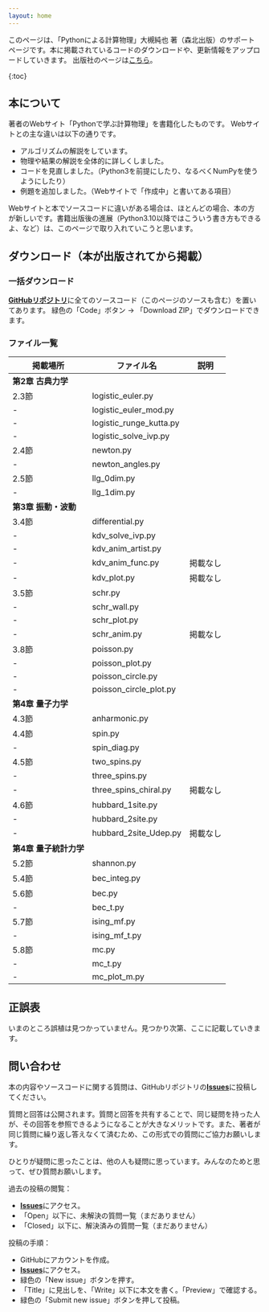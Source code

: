 ```yaml
---
layout: home
---
```


このページは、「Pythonによる計算物理」大槻純也 著（森北出版）のサポートページです。本に掲載されているコードのダウンロードや、更新情報をアップロードしていきます。
出版社のページは[こちら](https://www.morikita.co.jp/books/mid/017081)。

{:toc}

## 本について

著者のWebサイト「Pythonで学ぶ計算物理」を書籍化したものです。
Webサイトとの主な違いは以下の通りです。

- アルゴリズムの解説をしています。
- 物理や結果の解説を全体的に詳しくしました。
- コードを見直しました。（Python3を前提にしたり、なるべくNumPyを使うようにしたり）
- 例題を追加しました。（Webサイトで「作成中」と書いてある項目）

Webサイトと本でソースコードに違いがある場合は、ほとんどの場合、本の方が新しいです。書籍出版後の進展（Python3.10以降ではこういう書き方もできるよ、など）は、このページで取り入れていこうと思います。

## ダウンロード（本が出版されてから掲載）

### 一括ダウンロード

[**GitHubリポジトリ**](https://github.com/j-otsuki/comput-phys-book)に全てのソースコード（このページのソースも含む）を置いてあります。
緑色の「Code」ボタン → 「Download ZIP」でダウンロードできます。

### ファイル一覧

| 掲載場所 | ファイル名 | 説明 |
| -----   | ---------- | --- |
| **第2章 古典力学** |
| 2.3節 | logistic_euler.py| |
| - | logistic_euler_mod.py |    |
| - | logistic_runge_kutta.py |    |
| - | logistic_solve_ivp.py |    |
| 2.4節 | newton.py |    |
| - | newton_angles.py |    |
| 2.5節 | llg_0dim.py |    |
| - | llg_1dim.py |    |
| **第3章 振動・波動** |
| 3.4節 | differential.py |    |
| - | kdv_solve_ivp.py |    |
| - | kdv_anim_artist.py |    |
| - | kdv_anim_func.py | 掲載なし |
| - | kdv_plot.py | 掲載なし |
| 3.5節 | schr.py |    |
| - | schr_wall.py |    |
| - | schr_plot.py |    |
| - | schr_anim.py | 掲載なし |
| 3.8節 | poisson.py |    |
| - | poisson_plot.py |    |
| - | poisson_circle.py |    |
| - | poisson_circle_plot.py |    |
| **第4章 量子力学** |
| 4.3節 |  anharmonic.py |    |
| 4.4節 |  spin.py |    |
| - |  spin_diag.py |    |
| 4.5節 |  two_spins.py |    |
| - |  three_spins.py |    |
| - |  three_spins_chiral.py | 掲載なし |
| 4.6節 |  hubbard_1site.py |    |
| - |  hubbard_2site.py |    |
| - |  hubbard_2site_Udep.py | 掲載なし |
| **第4章 量子統計力学** |
| 5.2節 |  shannon.py |    |
| 5.4節 |  bec_integ.py |    |
| 5.6節 |  bec.py |    |
| - |  bec_t.py |    |
| 5.7節 |  ising_mf.py |    |
| - |  ising_mf_t.py |    |
| 5.8節 |  mc.py |    |
| - |  mc_t.py |    |
| - |  mc_plot_m.py |    |

<!--
- 第2章 古典力学
    - logistic_euler.py
    - logistic_euler_mod.py
    - logistic_runge_kutta.py
    - logistic_solve_ivp.py
    - newton.py
    - newton_angles.py
    - llg_0dim.py
    - llg_1dim.py

- 第3章 振動・波動
    - differential.py
    - kdv_solve_ivp.py
    - kdv_anim_artist.py
    - kdv_anim_func.py 掲載なし
    - kdv_plot.py 掲載なし
    - schr.py
    - schr_wall.py
    - schr_plot.py
    - schr_anim.py 掲載なし
    - poisson.py
    - poisson_plot.py
    - poisson_circle.py
    - poisson_circle_plot.py 掲載なし

- 第4章　量子力学
    - anharmonic.py
    - spin.py
    - spin_diag.py
    - two_spins.py
    - three_spins.py
    - three_spins_chiral.py 掲載なし
    - hubbard_1site.py
    - hubbard_2site.py
    - hubbard_2site_Udep.py 掲載なし

- 第5章　量子統計力学
    - shannon.py
    - bec_integ.py
    - bec.py
    - bec_t.py
    - ising_mf.py
    - ising_mf_t.py
    - mc.py
    - mc_t.py
    - mc_plot_m.py
 -->

## 正誤表

いまのところ誤植は見つかっていません。見つかり次第、ここに記載していきます。

## 問い合わせ

本の内容やソースコードに関する質問は、GitHubリポジトリの[**Issues**](https://github.com/j-otsuki/comput-phys-book/issues)に投稿してください。

質問と回答は公開されます。質問と回答を共有することで、同じ疑問を持った人が、その回答を参照できるようになることが大きなメリットです。また、著者が同じ質問に繰り返し答えなくて済むため、この形式での質問にご協力お願いします。

ひとりが疑問に思ったことは、他の人も疑問に思っています。みんなのためと思って、ぜひ質問お願いします。

過去の投稿の閲覧：
- [**Issues**](https://github.com/j-otsuki/comput-phys-book/issues)にアクセス。
- 「Open」以下に、未解決の質問一覧（まだありません）
- 「Closed」以下に、解決済みの質問一覧（まだありません）

投稿の手順：
- GitHubにアカウントを作成。
- [**Issues**](https://github.com/j-otsuki/comput-phys-book/issues)にアクセス。
- 緑色の「New issue」ボタンを押す。
- 「Title」に見出しを、「Write」以下に本文を書く。「Preview」で確認する。
- 緑色の「Submit new issue」ボタンを押して投稿。
